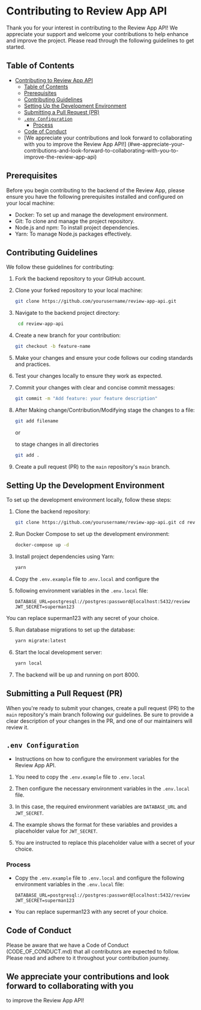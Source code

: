 # Contributing to Review App API

Thank you for your interest in contributing to the Review App API!
We appreciate your support and welcome your contributions to help
enhance and improve the project. Please read through the following
guidelines to get started.

## Table of Contents

- [Contributing to Review App API](#contributing-to-review-app-api)
  - [Table of Contents](#table-of-contents)
  - [Prerequisites](#prerequisites)
  - [Contributing Guidelines](#contributing-guidelines)
  - [Setting Up the Development Environment](#setting-up-the-development-environment)
  - [Submitting a Pull Request (PR)](#submitting-a-pull-request-pr)
  - [`.env Configuration`](#env-configuration)
    - [Process](#process)
  - [Code of Conduct](#code-of-conduct)
  - [We appreciate your contributions and look forward to
    collaborating with you to improve the Review App API!]
    (#we-appreciate-your-contributions-and-look-forward-to-collaborating-with-you-to-improve-the-review-app-api)

## Prerequisites

Before you begin contributing to the backend of the Review App,
please ensure you have the following prerequisites installed and
configured on your local machine:

- Docker: To set up and manage the development environment.
- Git: To clone and manage the project repository.
- Node.js and npm: To install project dependencies.
- Yarn: To manage Node.js packages effectively.

## Contributing Guidelines

We follow these guidelines for contributing:

1. Fork the backend repository to your GitHub account.

2. Clone your forked repository to your local machine:

   ```bash
   git clone https://github.com/yourusername/review-app-api.git

   ```

3. Navigate to the backend project directory:

   ```bash
    cd review-app-api

   ```

4. Create a new branch for your contribution:

   ```bash
   git checkout -b feature-name

   ```

5. Make your changes and ensure your code follows our coding
   standards and practices.

6. Test your changes locally to ensure they work as expected.

7. Commit your changes with clear and concise commit messages:

   ```bash
   git commit -m "Add feature: your feature description"

   ```

8. After Making change/Contribution/Modifying stage the changes to a file:

   ```bash
   git add filename
   ```

   or

   to stage changes in all directories

   ```bash
   git add .
   ```

9. Create a pull request (PR) to the `main` repository's `main` branch.

## Setting Up the Development Environment

To set up the development environment locally, follow these steps:

1. Clone the backend repository:

   ```bash
   git clone https://github.com/yourusername/review-app-api.git cd review-app-api

   ```

2. Run Docker Compose to set up the development environment:

   ```bash
   docker-compose up -d

   ```

3. Install project dependencies using Yarn:

   ```bash
   yarn

   ```

4. Copy the `.env.example` file to .`env.local` and configure the
5. following environment variables in the `.env.local` file:
   ```env
   DATABASE_URL=postgresql://postgres:password@localhost:5432/review
   JWT_SECRET=superman123
   ```

You can replace superman123 with any secret of your choice.

5. Run database migrations to set up the database:

   ```bash
   yarn migrate:latest

   ```

6. Start the local development server:

   ```bash
   yarn local

   ```

7. The backend will be up and running on port 8000.

## Submitting a Pull Request (PR)

When you're ready to submit your changes, create a pull request
(PR) to the `main` repository's main branch following our guidelines.
Be sure to provide a clear description of your changes in the PR, and
one of our maintainers will review it.

## `.env Configuration`

- Instructions on how to configure the environment variables for the
  Review App API.

1. You need to copy the `.env.example` file to
   `.env.local`

2. Then configure the necessary environment variables in the `.env.local`
   file.
3. In this case, the required environment variables are `DATABASE_URL` and
   `JWT_SECRET`.
4. The example shows the format for these variables and provides a placeholder
   value for `JWT_SECRET`.
5. You are instructed to replace this placeholder value with a secret of your choice.

### Process

- Copy the `.env.example` file to `.env.local` and configure the following
  environment variables in the `.env.local` file:

  ```env
  DATABASE_URL=postgresql://postgres:password@localhost:5432/review
  JWT_SECRET=superman123

  ```

- You can replace superman123 with any secret of your choice.

## Code of Conduct

Please be aware that we have a Code of Conduct (CODE_OF_CONDUCT.md) that all
contributors are expected to follow. Please read and adhere to it throughout
your contribution journey.

## We appreciate your contributions and look forward to collaborating with you

to improve the Review App API!
